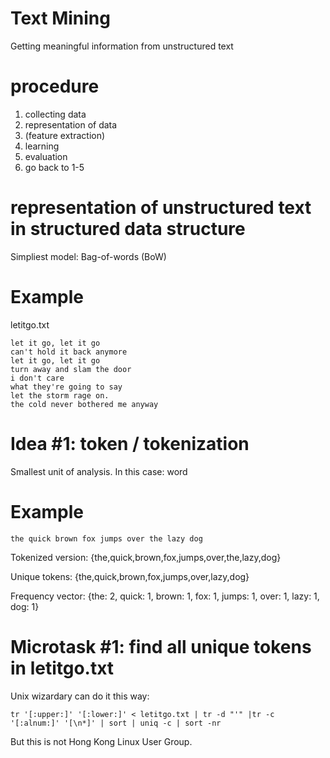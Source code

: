# Text Mining

Getting meaningful information from unstructured text

# procedure

1. collecting data
2. representation of data
3. (feature extraction)
4. learning
5. evaluation
6. go back to 1-5

# representation of unstructured text in structured data structure

Simpliest model: Bag-of-words (BoW)

# Example

letitgo.txt

```
let it go, let it go
can't hold it back anymore
let it go, let it go
turn away and slam the door
i don't care
what they're going to say
let the storm rage on.
the cold never bothered me anyway
```

# Idea #1: token / tokenization

Smallest unit of analysis. In this case: word

# Example

```
the quick brown fox jumps over the lazy dog
```

Tokenized version: {the,quick,brown,fox,jumps,over,the,lazy,dog}

Unique tokens: {the,quick,brown,fox,jumps,over,lazy,dog}

Frequency vector: {the: 2, quick: 1, brown: 1, fox: 1, jumps: 1, over: 1, lazy: 1, dog: 1}

# Microtask #1: find all unique tokens in letitgo.txt

Unix wizardary can do it this way:

```{bash}
tr '[:upper:]' '[:lower:]' < letitgo.txt | tr -d "'" |tr -c '[:alnum:]' '[\n*]' | sort | uniq -c | sort -nr
```

But this is not Hong Kong Linux User Group.

